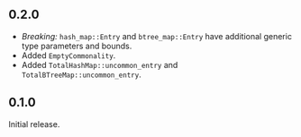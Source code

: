 ## 0.2.0

- *Breaking:* `hash_map::Entry` and `btree_map::Entry` have additional generic type parameters and
  bounds.
- Added `EmptyCommonality`.
- Added `TotalHashMap::uncommon_entry` and `TotalBTreeMap::uncommon_entry`.

## 0.1.0

Initial release.
